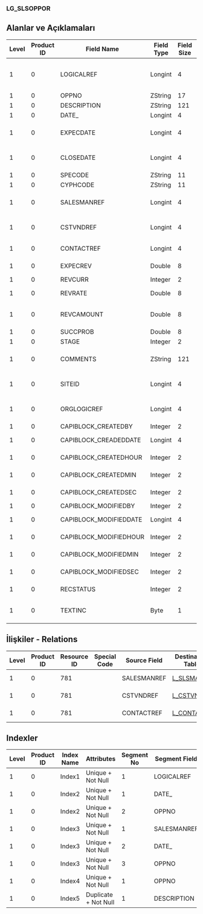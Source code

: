 ### LG_SLSOPPOR

## Alanlar ve Açıklamaları

**Level**|**Product ID**|**Field Name**|**Field Type**|**Field Size**|**Field Offset**|**Türkçe Açıklama**|**Expression**
-----|-----|-----|-----|-----|-----|-----|-----
1|0|LOGICALREF|Longint|4|0|Satış fırsatları log. Ref.|Sales Opportunity Logical Reference
1|0|OPPNO|ZString|17|4|Numara|Number
1|0|DESCRIPTION|ZString|121|21|Açıklama|Description
1|0|DATE_|Longint|4|142|Tarih|Date
1|0|EXPECDATE|Longint|4|146|Tahmini Gerçekleşme Tarihi|Estimated Expiration Date
1|0|CLOSEDATE|Longint|4|150|Tahmini Kapanış Tarihi|Estimated Closed Date
1|0|SPECODE|ZString|11|154|Özel Kod|Aux. Code
1|0|CYPHCODE|ZString|11|165|Yetki Kodu|Auth. Code
1|0|SALESMANREF|Longint|4|176|Satış Temsilcisi Referansı|Sales Representative Reference
1|0|CSTVNDREF|Longint|4|180|Müşteri / Tedarikçi Ref.|Customer / Vendor Reference
1|0|CONTACTREF|Longint|4|184|İlgili Kişi Ref.|Contact Reference
1|0|EXPECREV|Double|8|188|Tahmini Kazanç|Estimated Income
1|0|REVCURR|Integer|2|196|Döviz Türü|Currency Type
1|0|REVRATE|Double|8|198|Döviz Kuru|Currency Exchange Rate
1|0|REVCAMOUNT|Double|8|206|Döviz Türünden Gelir|By F.Currency Income
1|0|SUCCPROB|Double|8|214|Başarı oranı|Success Rate
1|0|STAGE|Integer|2|222|Durumu|Status
1|0|COMMENTS|ZString|121|224|Açıklama (Başarılı / Hatalı)|Comments (Success / Failure)
1|0|SITEID|Longint|4|345|Veri Merkezi|Data Processing Site
1|0|ORGLOGICREF|Longint|4|349|Orijinal Kayıt Log. Ref.|Original Record Logical Reference
1|0|CAPIBLOCK_CREATEDBY|Integer|2|353|Oluşturan|Created By
1|0|CAPIBLOCK_CREADEDDATE|Longint|4|355|Oluşturulma Tarihi|Created Date
1|0|CAPIBLOCK_CREATEDHOUR|Integer|2|359|Oluşturulma Saati|Created Hour
1|0|CAPIBLOCK_CREATEDMIN|Integer|2|361|Oluşturulma Dakikası|Created Minute
1|0|CAPIBLOCK_CREATEDSEC|Integer|2|363|Oluşturulma Saniyesi|Created Second
1|0|CAPIBLOCK_MODIFIEDBY|Integer|2|365|Değiştiren|Modified By
1|0|CAPIBLOCK_MODIFIEDDATE|Longint|4|367|Değiştirilme Tarihi|Modified Date
1|0|CAPIBLOCK_MODIFIEDHOUR|Integer|2|371|Değiştirilme Saati|Modified Hour
1|0|CAPIBLOCK_MODIFIEDMIN|Integer|2|373|Değiştirilme Dakikası|Modified Minute
1|0|CAPIBLOCK_MODIFIEDSEC|Integer|2|375|Değiştirilme Saniyesi|Modified Second
1|0|RECSTATUS|Integer|2|377|Kayıt Durumu|Record Status
1|0|TEXTINC|Byte|1|379|Ayrıntılı Açıklama İçerir|Contains Detail Description

## İlişkiler - Relations

**Level**|**Product ID**|**Resource ID**|**Special Code**|**Source Field**|**Destination Table**|**Destination Field**|**Relation Type**|**Extra Condition**
-----|-----|-----|-----|-----|-----|-----|-----|-----
1|0|781||SALESMANREF|[L_SLSMAN](../LG_SLSMAN "L_SLSMAN")|LOGICALREF|one-to-one|
1|0|781||CSTVNDREF|[L_CSTVND](../LG_CSTVND "L_CSTVND")|LOGICALREF|one-to-one|
1|0|781||CONTACTREF|[L_CONTACTS](../LG_CONTACTS "L_CONTACTS")|LOGICALREF|one-to-one|

## Indexler

**Level**|**Product ID**|**Index Name**|**Attributes**|**Segment No**|**Segment Field**|**Sense**
-----|-----|-----|-----|-----|-----|-----
1|0|Index1|Unique + Not Null|1|LOGICALREF|Ascending
1|0|Index2|Unique + Not Null|1|DATE_|Ascending
1|0|Index2|Unique + Not Null|2|OPPNO|Ascending
1|0|Index3|Unique + Not Null|1|SALESMANREF|Ascending
1|0|Index3|Unique + Not Null|2|DATE_|Ascending
1|0|Index3|Unique + Not Null|3|OPPNO|Ascending
1|0|Index4|Unique + Not Null|1|OPPNO|Ascending
1|0|Index5|Duplicate + Not Null|1|DESCRIPTION|Ascending
